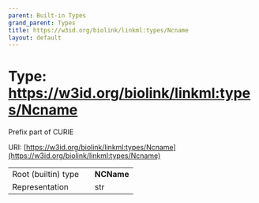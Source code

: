 ```yaml
---
parent: Built-in Types
grand_parent: Types
title: https://w3id.org/biolink/linkml:types/Ncname
layout: default
---
```


# Type: https://w3id.org/biolink/linkml:types/Ncname


Prefix part of CURIE

URI: [https://w3id.org/biolink/linkml:types/Ncname](https://w3id.org/biolink/linkml:types/Ncname)

|  |  |  |
| --- | --- | --- |
| Root (builtin) type | | **NCName** |
| Representation | | str |
